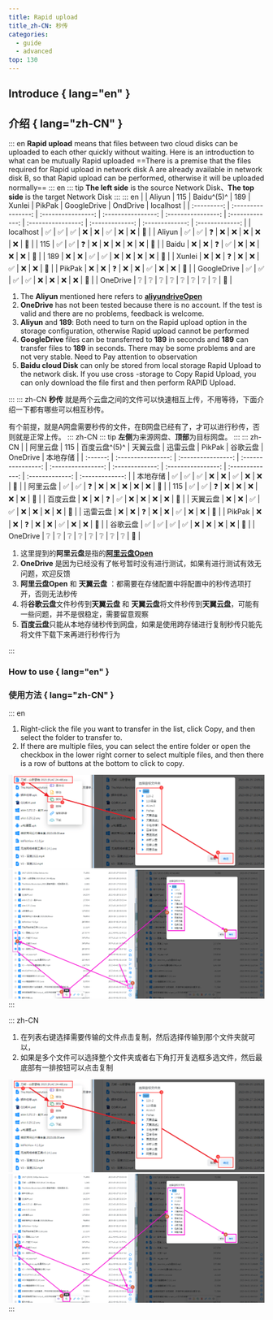 ```yaml
---
title: Rapid upload
title_zh-CN: 秒传
categories:
  - guide
  - advanced
top: 130
---
```


## Introduce { lang="en" }

## 介绍 { lang="zh-CN" }

::: en
**Rapid upload** means that files between two cloud disks can be uploaded to each other quickly without waiting. Here is an introduction to what can be mutually Rapid uploaded
==There is a premise that the files required for Rapid upload in network disk A are already available in network disk B, so that Rapid upload can be performed, otherwise it will be uploaded normally==
::: en
::: tip
**The left side** is the source Network Disk、**The top side** is the target Network Disk
:::
::: en
| | Aliyun | 115 | Baidu^(5)^ | 189 | Xunlei | PikPak | GoogleDrive | OndDrive | localhost |
| :---------: | :----------------: | :----------------: | :----------------: | :----------------: | :-------------: | :----------------: | :-------------: | :-------------: | :-------------: |
| localhost | :white_check_mark: | :white_check_mark: | :white_check_mark: | :x: | :x: | :white_check_mark: | :x: | :x: | :no_entry_sign: |
| Aliyun | :white_check_mark: | :white_check_mark: | :question: | :x: | :x: | :x: | :x: | :x: | :no_entry_sign: |
| 115 | :white_check_mark: | :white_check_mark: | :question: | :x: | :x: | :x: | :x: | :x: | :no_entry_sign: |
| Baidu | :x: | :x: | :question: | :white_check_mark: | :x: | :x: | :x: | :x: | :no_entry_sign: |
| 189 | :x: | :x: | :white_check_mark: | :white_check_mark: | :x: | :x: | :x: | :x: | :no_entry_sign: |
| Xunlei | :x: | :x: | :question: | :x: | :x: | :white_check_mark: | :x: | :x: | :no_entry_sign: |
| PikPak | :x: | :x: | :question: | :x: | :x: | :white_check_mark: | :x: | :x: | :no_entry_sign: |
| GoogleDrive | :white_check_mark: | :white_check_mark: | :white_check_mark: | :white_check_mark: | :x: | :x: | :x: | :x: | :no_entry_sign: |
| OneDrive | :grey_question: | :grey_question: | :grey_question: | :grey_question: | :grey_question: | :grey_question: | :grey_question: | :grey_question: | :no_entry_sign: |

1. The **Aliyun** mentioned here refers to [**aliyundriveOpen**](../../guide/drivers/aliyundrive_open.md)
2. **OneDrive** has not been tested because there is no account. If the test is valid and there are no problems, feedback is welcome.
3. **Aliyun** and **189**: Both need to turn on the Rapid upload option in the storage configuration, otherwise Rapid upload cannot be performed
4. **GoogleDrive** files can be transferred to **189** in seconds and **189** can transfer files to **189** in seconds. There may be some problems and are not very stable. Need to Pay attention to observation
5. **Baidu cloud Disk** can only be stored from local storage Rapid Upload to the network disk. If you use cross -storage to Copy Rapid Upload, you can only download the file first and then perform RAPID Upload.

:::
::: zh-CN
**秒传** 就是两个云盘之间的文件可以快速相互上传，不用等待，下面介绍一下都有哪些可以相互秒传。

有个前提，就是A网盘需要秒传的文件，在B网盘已经有了，才可以进行秒传，否则就是正常上传。
::: zh-CN
::: tip
**左侧**为来源网盘、**顶部**为目标网盘。
:::
::: zh-CN
| | 阿里云盘 | 115 | 百度云盘^(5)^ | 天翼云盘 | 迅雷云盘 | PikPak | 谷歌云盘 | OneDrive | 本地存储 |
| :------: | :----------------: | :----------------: | :----------------: | :----------------: | :-------------: | :----------------: | :-------------: | :-------------: | :-------------: |
| 本地存储 | :white_check_mark: | :white_check_mark: | :white_check_mark: | :x: | :x: | :white_check_mark: | :x: | :x: | :no_entry_sign: |
| 阿里云盘 | :white_check_mark: | :white_check_mark: | :question: | :x: | :x: | :x: | :x: | :x: | :no_entry_sign: |
| 115 | :white_check_mark: | :white_check_mark: | :question: | :x: | :x: | :x: | :x: | :x: | :no_entry_sign: |
| 百度云盘 | :x: | :x: | :question: | :white_check_mark: | :x: | :x: | :x: | :x: | :no_entry_sign: |
| 天翼云盘 | :x: | :x: | :white_check_mark: | :white_check_mark: | :x: | :x: | :x: | :x: | :no_entry_sign: |
| 迅雷云盘 | :x: | :x: | :question: | :x: | :x: | :white_check_mark: | :x: | :x: | :no_entry_sign: |
| PikPak | :x: | :x: | :question: | :x: | :x: | :white_check_mark: | :x: | :x: | :no_entry_sign: |
| 谷歌云盘 | :white_check_mark: | :white_check_mark: | :white_check_mark: | :white_check_mark: | :x: | :x: | :x: | :x: | :no_entry_sign: |
| OneDrive | :grey_question: | :grey_question: | :grey_question: | :grey_question: | :grey_question: | :grey_question: | :grey_question: | :grey_question: | :no_entry_sign: |

1. 这里提到的**阿里云盘**是指的[**阿里云盘Open**](../../../zh/guide/drivers/aliyundrive_open.md)
2. **OneDrive** 是因为已经没有了帐号暂时没有进行测试，如果有进行测试有效无问题，欢迎反馈
3. **阿里云盘Open** 和 **天翼云盘** ：都需要在存储配置中将配置中的秒传选项打开，否则无法秒传
4. 将**谷歌云盘**文件秒传到**天翼云盘** 和 **天翼云盘**将文件秒传到**天翼云盘**，可能有一些问题，并不是很稳定，需要留意观察
5. **百度云盘**只能从本地存储秒传到网盘，如果是使用跨存储进行复制秒传只能先将文件下载下来再进行秒传行为

:::

### How to use { lang="en" }

### 使用方法 { lang="zh-CN" }

::: en

1. Right-click the file you want to transfer in the list, click Copy, and then select the folder to transfer to.
2. If there are multiple files, you can select the entire folder or open the checkbox in the lower right corner to select multiple files, and then there is a row of buttons at the bottom to click to copy.
<div class="image-preview">  
    <img src="/img/advanced/r_upload_1.png" alt="Rapid_upload" title="Rapid_upload"/>
    <img src="/img/advanced/r_upload_2.png" alt="Rapid_upload" title="Rapid_upload"/>
</div>
:::

::: zh-CN

1. 在列表右键选择需要传输的文件点击复制，然后选择传输到那个文件夹就可以，
2. 如果是多个文件可以选择整个文件夹或者右下角打开复选框多选文件，然后最底部有一排按钮可以点击复制
<div class="image-preview">  
    <img src="/img/advanced/r_upload_1.png" alt="秒传" title="秒传"/>
    <img src="/img/advanced/r_upload_2.png" alt="秒传" title="秒传"/>
</div>
:::
